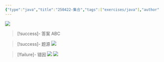 ```yaml
---
{"type":"java","title":"250422-集合","tags":["exercises/java"],"author":"codertoro","establish":"2025-04-22","update":"2025-04-22","dg-publish":true,"java":true,"permalink":"/Exercises/Java/250422-集合/","dgPassFrontmatter":true,"created":"2025-04-22T10:34:51.030+08:00","updated":"2025-04-25T14:39:31.535+08:00"}
---
```


![](https://img.codertoro.top/Bucket/Exercises/Java/20250422103509797.png)

> [!success]- 答案
ABC

> [!success]- 题源
![](https://img.codertoro.top/Bucket/Exercises/Java/20250422103536758.png)


> [!failure]- 错因
![](https://img.codertoro.top/Bucket/Exercises/Java/20250422103646786.png)
![](https://img.codertoro.top/Bucket/Exercises/Java/20250422103707748.png)


